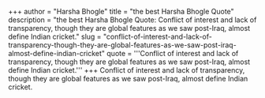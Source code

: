 +++
author = "Harsha Bhogle"
title = "the best Harsha Bhogle Quote"
description = "the best Harsha Bhogle Quote: Conflict of interest and lack of transparency, though they are global features as we saw post-Iraq, almost define Indian cricket."
slug = "conflict-of-interest-and-lack-of-transparency-though-they-are-global-features-as-we-saw-post-iraq-almost-define-indian-cricket"
quote = '''Conflict of interest and lack of transparency, though they are global features as we saw post-Iraq, almost define Indian cricket.'''
+++
Conflict of interest and lack of transparency, though they are global features as we saw post-Iraq, almost define Indian cricket.
